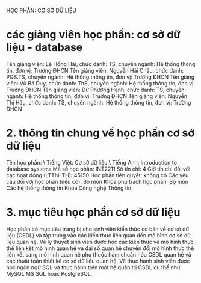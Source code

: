 HỌC PHẦN: CƠ SỞ DỮ LIỆU
# các giảng viên học phần: cơ sở dữ liệu - database
Tên giảng viên: Lê Hồng Hải, chức danh: TS, chuyên ngành: Hệ thống thông tin, đơn vị: Trường ĐHCN
Tên giảng viên: Nguyễn Hải Châu, chức danh: PGS.TS, chuyên ngành: Hệ thống thông tin, đơn vị: Trường ĐHCN
Tên giảng viên: Vũ Bá Duy, chức danh: ThS, chuyên ngành: Hệ thống thông tin, đơn vị: Trường ĐHCN
Tên giảng viên: Dư Phương Hạnh, chức danh: TS, chuyên ngành: Hệ thống thông tin, đơn vị: Trường ĐHCN
Tên giảng viên: Nguyễn Thị Hâụ, chức danh: TS, chuyên ngành: Hệ thống thông tin, đơn vị: Trường ĐHCN
# 2. thông tin chung về học phần cơ sở dữ liệu
Tên học phần: \ Tiếng Việt: Cơ sở dữ liệu \ Tiếng Anh: Introduction to database systems Mã số học phần: INT2211 Số tín chỉ: 4 Giờ tín chỉ đối với các hoạt động (LTThHTH): 45150 Học phần tiên quyết: không có Các yêu cầu đối với học phần (nếu có): Bộ môn Khoa phụ trách học phần: Bộ môn Các hệ thống thông tin Khoa Công nghệ Thông tin.
# 3. mục tiêu học phần cơ sở dữ liệu
Học phần có mục tiêu trang bị cho sinh viên kiến thức cơ bản về cơ sở dữ liệu (CSDL) và tập trung vào các kiến thức liên quan đến mô hình cơ sở dữ liệu quan hệ. Về lý thuyết sinh viên được học các kiến thức về mô hình thực thể liên kết mô hình quan hệ và đại số quan hệ chuyển đổi mô hình thực thể liên kết sang mô hình quan hệ phụ thuộc hàm chuẩn hóa CSDL quan hệ và các thuật toán thiết kế cơ sở dữ liệu quan hệ. Về thực hành sinh viên được học ngôn ngữ SQL và thực hành trên một hệ quản trị CSDL cụ thể như MySQL MS SQL hoặc PostgreSQL.
